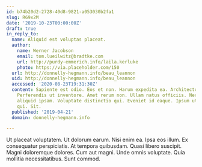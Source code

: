 ```yaml
---
id: b74b20d2-2728-40d8-9821-a053030b2fa1
slug: R69x2M
date: '2019-10-23T00:00:00Z'
draft: true
in_reply_to:
  name: Aliquid est voluptas placeat.
  author:
    name: Werner Jacobson
    email: tom.lueilwitz@bradtke.com
    url: http://purdy-emmerich.info/laila.kerluke
    photo: https://via.placeholder.com/150
  url: http://donnelly-hegmann.info/beau_leannon
  uid: http://donnelly-hegmann.info/beau_leannon
  accessed: '2020-08-23T19:31:30Z'
  content: Sapiente est odio. Eos et non. Harum expedita ea. Architecto dicta quisquam.
    Perferendis ut inventore. Amet rerum non. Ullam natus officiis. Necessitatibus
    aliquid ipsam. Voluptate distinctio qui. Eveniet id eaque. Ipsum ut ut. Quia quaerat
    qui. Sit.
  published: '2019-04-21'
  domain: donnelly-hegmann.info

---
```


Ut placeat voluptatem. Ut dolorum earum. Nisi enim ea. Ipsa eos illum. Ex consequatur perspiciatis. At tempora quibusdam. Quasi libero suscipit. Magni doloremque dolores. Cum aut magni. Unde omnis voluptate. Quia mollitia necessitatibus. Sunt commod.
